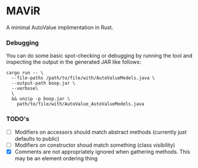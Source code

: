 # MAViR

A minimal AutoValue implimentation in Rust.

### Debugging

You can do some basic spot-checking or debugging by running the tool and inspecting
the output in the generated JAR like follows:
```shell
cargo run -- \
  --file-paths /path/to/file/with/AutoValueModels.java \
  --output-path boop.jar \
  --verbose\
  \
  && unzip -p boop.jar \
    path/to/file/with/AutoValue_AutoValueModels.java
```

### TODO's

- [ ] Modifiers on accessors should match abstract methods (currently just defaults to public)
- [ ] Modifiers on constructor shoud match something (class visibility)
- [x] Comments are not appropriately ignored when gathering methods.
      This may be an element ordering thing
